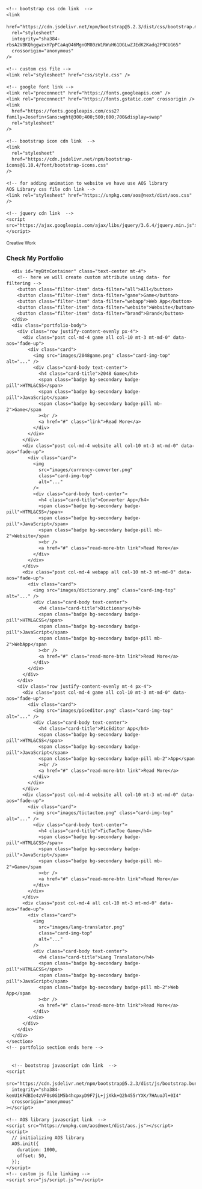 <!DOCTYPE html>
<html lang="en">
  <head>
    <meta charset="UTF-8" />
    <meta http-equiv="X-UA-Compatible" content="IE=edge" />
    <meta name="viewport" content="width=device-width, initial-scale=1.0" />
    

    <!-- bootstrap css cdn link  -->
    <link
      href="https://cdn.jsdelivr.net/npm/bootstrap@5.2.3/dist/css/bootstrap.min.css"
      rel="stylesheet"
      integrity="sha384-rbsA2VBKQhggwzxH7pPCaAqO46MgnOM80zW1RWuH61DGLwZJEdK2Kadq2F9CUG65"
      crossorigin="anonymous"
    />

    <!-- custom css file -->
    <link rel="stylesheet" href="css/style.css" />

    <!-- google font link -->
    <link rel="preconnect" href="https://fonts.googleapis.com" />
    <link rel="preconnect" href="https://fonts.gstatic.com" crossorigin />
    <link
      href="https://fonts.googleapis.com/css2?family=Josefin+Sans:wght@300;400;500;600;700&display=swap"
      rel="stylesheet"
    />

    <!-- bootstrap icon cdn link  -->
    <link
      rel="stylesheet"
      href="https://cdn.jsdelivr.net/npm/bootstrap-icons@1.10.4/font/bootstrap-icons.css"
    />

    <!-- for adding animation to website we have use AOS library 
    AOS Library css file cdn link -->
    <link rel="stylesheet" href="https://unpkg.com/aos@next/dist/aos.css" />

    <!-- jquery cdn link  -->
    <script src="https://ajax.googleapis.com/ajax/libs/jquery/3.6.4/jquery.min.js"></script>
  </head>
  <body>
    <!-- portfolio section starts here -->
    <section class="portfolio" id="portfolio">
      <div class="heading text-center pt-5">
        <small>Creative Work</small>
        <h3>Check My Portfolio</h3>
      </div>

      <div id="myBtnContainer" class="text-center mt-4">
        <!-- here we will create custom attribute using data- for filtering -->
        <button class="filter-item" data-filter="all">All</button>
        <button class="filter-item" data-filter="game">Game</button>
        <button class="filter-item" data-filter="webapp">Web App</button>
        <button class="filter-item" data-filter="website">Website</button>
        <button class="filter-item" data-filter="brand">Brand</button>
      </div>
      <div class="portfolio-body">
        <div class="row justify-content-evenly px-4">
          <div class="post col-md-4 game all col-10 mt-3 mt-md-0" data-aos="fade-up">
            <div class="card">
              <img src="images/2048game.png" class="card-img-top" alt="..." />
              <div class="card-body text-center">
                <h4 class="card-title">2048 Game</h4>
                <span class="badge bg-secondary badge-pill">HTML&CSS</span>
                <span class="badge bg-secondary badge-pill">JavaScript</span>
                <span class="badge bg-secondary badge-pill mb-2">Game</span
                ><br />
                <a href="#" class="link">Read More</a>
              </div>
            </div>
          </div>
          <div class="post col-md-4 website all col-10 mt-3 mt-md-0" data-aos="fade-up">
            <div class="card">
              <img
                src="images/currency-converter.png"
                class="card-img-top"
                alt="..."
              />
              <div class="card-body text-center">
                <h4 class="card-title">Converter App</h4>
                <span class="badge bg-secondary badge-pill">HTML&CSS</span>
                <span class="badge bg-secondary badge-pill">JavaScript</span>
                <span class="badge bg-secondary badge-pill mb-2">Website</span
                ><br />
                <a href="#" class="read-more-btn link">Read More</a>
              </div>
            </div>
          </div>
          <div class="post col-md-4 webapp all col-10 mt-3 mt-md-0" data-aos="fade-up">
            <div class="card">
              <img src="images/dictionary.png" class="card-img-top" alt="..." />
              <div class="card-body text-center">
                <h4 class="card-title">Dictionary</h4>
                <span class="badge bg-secondary badge-pill">HTML&CSS</span>
                <span class="badge bg-secondary badge-pill">JavaScript</span>
                <span class="badge bg-secondary badge-pill mb-2">WebApp</span
                ><br />
                <a href="#" class="read-more-btn link">Read More</a>
              </div>
            </div>
          </div>
        </div>
        <div class="row justify-content-evenly mt-4 px-4">
          <div class="post col-md-4 game all col-10 mt-3 mt-md-0" data-aos="fade-up">
            <div class="card">
              <img src="images/piceditor.png" class="card-img-top" alt="..." />
              <div class="card-body text-center">
                <h4 class="card-title">PicEditor App</h4>
                <span class="badge bg-secondary badge-pill">HTML&CSS</span>
                <span class="badge bg-secondary badge-pill">JavaScript</span>
                <span class="badge bg-secondary badge-pill mb-2">App</span
                ><br />
                <a href="#" class="read-more-btn link">Read More</a>
              </div>
            </div>
          </div>
          <div class="post col-md-4 website all col-10 mt-3 mt-md-0" data-aos="fade-up">
            <div class="card">
              <img src="images/tictactoe.png" class="card-img-top" alt="..." />
              <div class="card-body text-center">
                <h4 class="card-title">TicTacToe Game</h4>
                <span class="badge bg-secondary badge-pill">HTML&CSS</span>
                <span class="badge bg-secondary badge-pill">JavaScript</span>
                <span class="badge bg-secondary badge-pill mb-2">Game</span
                ><br />
                <a href="#" class="read-more-btn link">Read More</a>
              </div>
            </div>
          </div>
          <div class="post col-md-4 all col-10 mt-3 mt-md-0" data-aos="fade-up">
            <div class="card">
              <img
                src="images/lang-translator.png"
                class="card-img-top"
                alt="..."
              />
              <div class="card-body text-center">
                <h4 class="card-title">Lang Translator</h4>
                <span class="badge bg-secondary badge-pill">HTML&CSS</span>
                <span class="badge bg-secondary badge-pill">JavaScript</span>
                <span class="badge bg-secondary badge-pill mb-2">Web App</span
                ><br />
                <a href="#" class="read-more-btn link">Read More</a>
              </div>
            </div>
          </div>
        </div>
      </div>
    </section>
    <!-- portfolio section ends here -->

   
      <!-- bootstrap javascript cdn link  -->
    <script
      src="https://cdn.jsdelivr.net/npm/bootstrap@5.2.3/dist/js/bootstrap.bundle.min.js"
      integrity="sha384-kenU1KFdBIe4zVF0s0G1M5b4hcpxyD9F7jL+jjXkk+Q2h455rYXK/7HAuoJl+0I4"
      crossorigin="anonymous"
    ></script>

    <!-- AOS library javascript link  -->
    <script src="https://unpkg.com/aos@next/dist/aos.js"></script>
    <script>
      // initializing AOS library
      AOS.init({
        duration: 1000,
        offset: 50,
      });
    </script>
    <!-- custom js file linking -->
    <script src="js/script.js"></script>
    
  </body>
</html>
